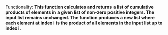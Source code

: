 Functionality: **This function calculates and returns a list of cumulative products of elements in a given list of non-zero positive integers. The input list remains unchanged. The function produces a new list where each element at index i is the product of all elements in the input list up to index i.**